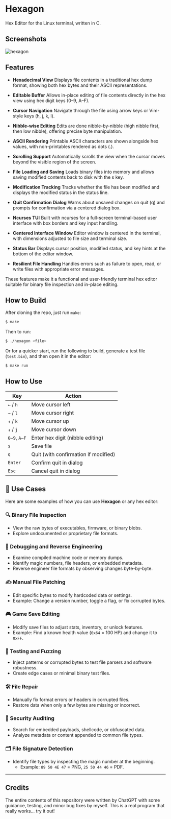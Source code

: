 # Hexagon
Hex Editor for the Linux terminal, written in C.

## Screenshots
![hexagon](https://github.com/user-attachments/assets/1045f62f-6aa5-4bec-b394-a56c24541379)

## Features

- **Hexadecimal View**
Displays file contents in a traditional hex dump format, showing
both hex bytes and their ASCII representations.

- **Editable Buffer**
Allows in-place editing of file contents directly in the hex view
using hex digit keys (0–9, A–F).

- **Cursor Navigation**
Navigate through the file using arrow keys or Vim-style keys (h,
j, k, l).

- **Nibble-wise Editing**
Edits are done nibble-by-nibble (high nibble first, then low nibble),
offering precise byte manipulation.

- **ASCII Rendering**
Printable ASCII characters are shown alongside hex values, with
non-printables rendered as dots (.).

- **Scrolling Support**
Automatically scrolls the view when the cursor moves beyond the
visible region of the screen.

- **File Loading and Saving**
Loads binary files into memory and allows saving modified contents
back to disk with the s key.

- **Modification Tracking**
Tracks whether the file has been modified and displays the modified
status in the status line.

- **Quit Confirmation Dialog**
Warns about unsaved changes on quit (q) and prompts for confirmation
via a centered dialog box.

- **Ncurses TUI**
Built with ncurses for a full-screen terminal-based user interface
with box borders and key input handling.

- **Centered Interface Window**
Editor window is centered in the terminal, with dimensions adjusted
to file size and terminal size.

- **Status Bar**
Displays cursor position, modified status, and key hints at the
bottom of the editor window.

- **Resilient File Handling**
Handles errors such as failure to open, read, or write files with
appropriate error messages.

These features make it a functional and user-friendly terminal
hex editor suitable for binary file inspection and in-place editing.

## How to Build
After cloning the repo, just run `make`:
```sh
$ make
```
Then to run:
```sh
$ ./hexagon <file>
```
Or for a quicker start, run the following to build, generate a
test file (`test.bin`), and then open it in the editor:
```sh
$ make run
```
## How to Use

| Key          | Action                               |
| ------------ | ------------------------------------ |
| `←` / `h`    | Move cursor left                     |
| `→` / `l`    | Move cursor right                    |
| `↑` / `k`    | Move cursor up                       |
| `↓` / `j`    | Move cursor down                     |
| `0–9`, `A–F` | Enter hex digit (nibble editing)     |
| `s`          | Save file                            |
| `q`          | Quit (with confirmation if modified) |
| `Enter`      | Confirm quit in dialog               |
| `Esc`        | Cancel quit in dialog                |

## 🧰 Use Cases

Here are some examples of how you can use **Hexagon** or any hex editor:

### 🔍 Binary File Inspection
- View the raw bytes of executables, firmware, or binary blobs.
- Explore undocumented or proprietary file formats.

### 🐞 Debugging and Reverse Engineering
- Examine compiled machine code or memory dumps.
- Identify magic numbers, file headers, or embedded metadata.
- Reverse engineer file formats by observing changes byte-by-byte.

### ✍️ Manual File Patching
- Edit specific bytes to modify hardcoded data or settings.
- Example: Change a version number, toggle a flag, or fix corrupted bytes.

### 🎮 Game Save Editing
- Modify save files to adjust stats, inventory, or unlock features.
- Example: Find a known health value (`0x64` = 100 HP) and change it to `0xFF`.

### 🧪 Testing and Fuzzing
- Inject patterns or corrupted bytes to test file parsers and software robustness.
- Create edge cases or minimal binary test files.

### 🛠 File Repair
- Manually fix format errors or headers in corrupted files.
- Restore data when only a few bytes are missing or incorrect.

### 🔐 Security Auditing
- Search for embedded payloads, shellcode, or obfuscated data.
- Analyze metadata or content appended to common file types.

### 🗂 File Signature Detection
- Identify file types by inspecting the magic number at the beginning.
  - Example: `89 50 4E 47` = PNG, `25 50 44 46` = PDF.

---
## Credits
The entire contents of this repository were written by ChatGPT
with some guidance, testing, and minor bug fixes by myself. This
is a real program that really works... try it out!

